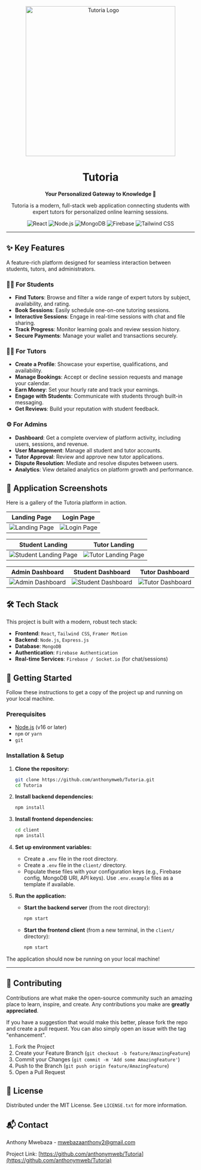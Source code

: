 <div align="center">
  <img src="./assets/Landing page.PNG" alt="Tutoria Logo" width="400"/>
  <h1>Tutoria</h1>
  <p><strong>Your Personalized Gateway to Knowledge 🚀</strong></p>
  <p>
    Tutoria is a modern, full-stack web application connecting students with expert tutors for personalized online learning sessions.
  </p>

  <!-- Badges -->
  <p>
    <img src="https://img.shields.io/badge/React-20232A?style=for-the-badge&logo=react&logoColor=61DAFB" alt="React">
    <img src="https://img.shields.io/badge/Node.js-339933?style=for-the-badge&logo=nodedotjs&logoColor=white" alt="Node.js">
    <img src="https://img.shields.io/badge/MongoDB-4EA94B?style=for-the-badge&logo=mongodb&logoColor=white" alt="MongoDB">
    <img src="https://img.shields.io/badge/Firebase-FFCA28?style=for-the-badge&logo=firebase&logoColor=black" alt="Firebase">
    <img src="https://img.shields.io/badge/Tailwind_CSS-38B2AC?style=for-the-badge&logo=tailwind-css&logoColor=white" alt="Tailwind CSS">
  </p>
</div>

---

## ✨ Key Features

A feature-rich platform designed for seamless interaction between students, tutors, and administrators.

### 👩‍🎓 For Students
*   **Find Tutors**: Browse and filter a wide range of expert tutors by subject, availability, and rating.
*   **Book Sessions**: Easily schedule one-on-one tutoring sessions.
*   **Interactive Sessions**: Engage in real-time sessions with chat and file sharing.
*   **Track Progress**: Monitor learning goals and review session history.
*   **Secure Payments**: Manage your wallet and transactions securely.

### 👨‍🏫 For Tutors
*   **Create a Profile**: Showcase your expertise, qualifications, and availability.
*   **Manage Bookings**: Accept or decline session requests and manage your calendar.
*   **Earn Money**: Set your hourly rate and track your earnings.
*   **Engage with Students**: Communicate with students through built-in messaging.
*   **Get Reviews**: Build your reputation with student feedback.

### ⚙️ For Admins
*   **Dashboard**: Get a complete overview of platform activity, including users, sessions, and revenue.
*   **User Management**: Manage all student and tutor accounts.
*   **Tutor Approval**: Review and approve new tutor applications.
*   **Dispute Resolution**: Mediate and resolve disputes between users.
*   **Analytics**: View detailed analytics on platform growth and performance.

## 📸 Application Screenshots

Here is a gallery of the Tutoria platform in action.

| Landing Page | Login Page |
| :---: | :---: |
| <img src="./assets/Landing page.PNG" alt="Landing Page"> | <img src="./assets/login page.png" alt="Login Page"> |

| Student Landing | Tutor Landing |
| :---: | :---: |
| <img src="./assets/student landing page.png" alt="Student Landing Page"> | <img src="./assets/tutor landing page.png" alt="Tutor Landing Page"> |

| Admin Dashboard | Student Dashboard | Tutor Dashboard |
| :---: | :---: | :---: |
| <img src="./assets/admin dashboard.png" alt="Admin Dashboard"> | <img src="assets/student dashboard.png" alt="Student Dashboard"> | <img src="./assets/tutor dashboard.png" alt="Tutor Dashboard"> |


## 🛠️ Tech Stack

This project is built with a modern, robust tech stack:

-   **Frontend**: `React`, `Tailwind CSS`, `Framer Motion`
-   **Backend**: `Node.js`, `Express.js`
-   **Database**: `MongoDB`
-   **Authentication**: `Firebase Authentication`
-   **Real-time Services**: `Firebase / Socket.io` (for chat/sessions)

## 🚀 Getting Started

Follow these instructions to get a copy of the project up and running on your local machine.

### Prerequisites

-   [Node.js](https://nodejs.org/) (v16 or later)
-   `npm` or `yarn`
-   `git`

### Installation & Setup

1.  **Clone the repository:**
    ```sh
    git clone https://github.com/anthonymweb/Tutoria.git
    cd Tutoria
    ```

2.  **Install backend dependencies:**
    ```sh
    npm install
    ```

3.  **Install frontend dependencies:**
    ```sh
    cd client
    npm install
    ```

4.  **Set up environment variables:**
    -   Create a `.env` file in the root directory.
    -   Create a `.env` file in the `client/` directory.
    -   Populate these files with your configuration keys (e.g., Firebase config, MongoDB URI, API keys). Use `.env.example` files as a template if available.

5.  **Run the application:**
    -   **Start the backend server** (from the root directory):
        ```sh
        npm start
        ```
    -   **Start the frontend client** (from a new terminal, in the `client/` directory):
        ```sh
        npm start
        ```

The application should now be running on your local machine!

---

## 🤝 Contributing

Contributions are what make the open-source community such an amazing place to learn, inspire, and create. Any contributions you make are **greatly appreciated**.

If you have a suggestion that would make this better, please fork the repo and create a pull request. You can also simply open an issue with the tag "enhancement".

1.  Fork the Project
2.  Create your Feature Branch (`git checkout -b feature/AmazingFeature`)
3.  Commit your Changes (`git commit -m 'Add some AmazingFeature'`)
4.  Push to the Branch (`git push origin feature/AmazingFeature`)
5.  Open a Pull Request

## 📜 License

Distributed under the MIT License. See `LICENSE.txt` for more information.

## 📬 Contact

Anthony Mwebaza - [mwebazaanthony2@gmail.com](mailto:mwebazaanthony2@gmail.com)

Project Link: [https://github.com/anthonymweb/Tutoria](https://github.com/anthonymweb/Tutoria) 